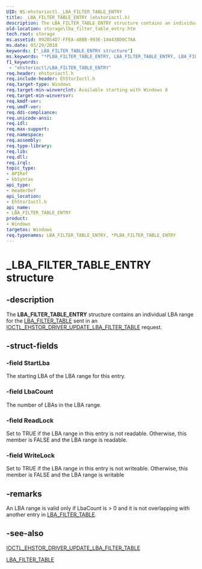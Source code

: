 ```yaml
---
UID: NS:ehstorioctl._LBA_FILTER_TABLE_ENTRY
title: _LBA_FILTER_TABLE_ENTRY (ehstorioctl.h)
description: The LBA_FILTER_TABLE_ENTRY structure contains an individual LBA range for the LBA_FILTER_TABLE sent in an IOCTL_EHSTOR_DRIVER_UPDATE_LBA_FILTER_TABLE request.
old-location: storage\lba_filter_table_entry.htm
tech.root: storage
ms.assetid: 092B54D7-FFEA-48BB-993E-14443BD0C7AA
ms.date: 03/29/2018
keywords: ["_LBA_FILTER_TABLE_ENTRY structure"]
ms.keywords: "*PLBA_FILTER_TABLE_ENTRY, LBA_FILTER_TABLE_ENTRY, LBA_FILTER_TABLE_ENTRY structure [Storage Devices], PLBA_FILTER_TABLE_ENTRY, PLBA_FILTER_TABLE_ENTRY structure pointer [Storage Devices], _LBA_FILTER_TABLE_ENTRY, ehstorioctl/LBA_FILTER_TABLE_ENTRY, ehstorioctl/PLBA_FILTER_TABLE_ENTRY, storage.lba_filter_table_entry"
f1_keywords:
 - "ehstorioctl/LBA_FILTER_TABLE_ENTRY"
req.header: ehstorioctl.h
req.include-header: EhStorIoctl.h
req.target-type: Windows
req.target-min-winverclnt: Available starting with Windows 8
req.target-min-winversvr: 
req.kmdf-ver: 
req.umdf-ver: 
req.ddi-compliance: 
req.unicode-ansi: 
req.idl: 
req.max-support: 
req.namespace: 
req.assembly: 
req.type-library: 
req.lib: 
req.dll: 
req.irql: 
topic_type:
- APIRef
- kbSyntax
api_type:
- HeaderDef
api_location:
- EhStorIoctl.h
api_name:
- LBA_FILTER_TABLE_ENTRY
product:
- Windows
targetos: Windows
req.typenames: LBA_FILTER_TABLE_ENTRY, *PLBA_FILTER_TABLE_ENTRY
---
```


# _LBA_FILTER_TABLE_ENTRY structure


## -description


The <b>LBA_FILTER_TABLE_ENTRY</b> structure contains an individual LBA range for the <a href="https://docs.microsoft.com/windows-hardware/drivers/ddi/ehstorioctl/ns-ehstorioctl-_lba_filter_table">LBA_FILTER_TABLE</a> sent in an <a href="https://docs.microsoft.com/windows-hardware/drivers/ddi/ehstorioctl/ni-ehstorioctl-ioctl_ehstor_driver_update_lba_filter_table">IOCTL_EHSTOR_DRIVER_UPDATE_LBA_FILTER_TABLE</a> request.


## -struct-fields




### -field StartLba

The starting LBA of the LBA range for this entry.


### -field LbaCount

The number of LBAs in the LBA range.


### -field ReadLock

Set to TRUE if the LBA range in this entry is  not readable. Otherwise, this member is FALSE and the LBA range is readable.


### -field WriteLock

Set to TRUE if the LBA range in this entry is  not writeable. Otherwise, this member is FALSE and the LBA range is writable


## -remarks



An LBA range is valid only if LbaCount is > 0 and it is not overlapping with another entry in <a href="https://docs.microsoft.com/windows-hardware/drivers/ddi/ehstorioctl/ns-ehstorioctl-_lba_filter_table">LBA_FILTER_TABLE</a>.




## -see-also




<a href="https://docs.microsoft.com/windows-hardware/drivers/ddi/ehstorioctl/ni-ehstorioctl-ioctl_ehstor_driver_update_lba_filter_table">IOCTL_EHSTOR_DRIVER_UPDATE_LBA_FILTER_TABLE</a>



<a href="https://docs.microsoft.com/windows-hardware/drivers/ddi/ehstorioctl/ns-ehstorioctl-_lba_filter_table">LBA_FILTER_TABLE</a>
 

 

